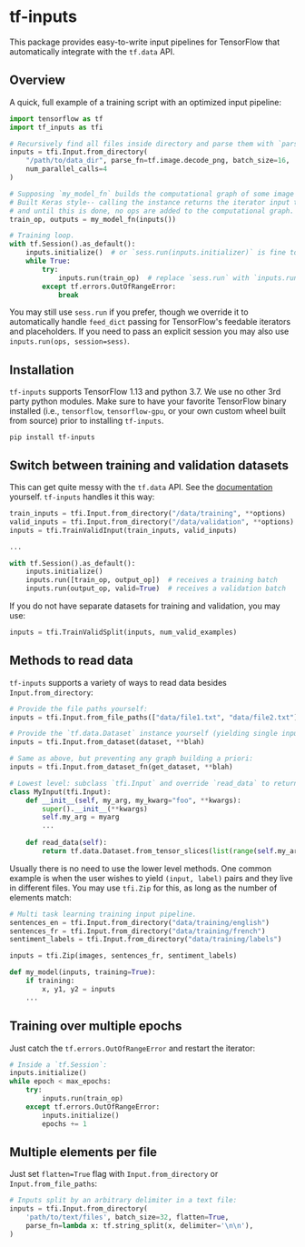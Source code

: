 # tf-inputs

This package provides easy-to-write input pipelines for TensorFlow that automatically
integrate with the `tf.data` API.

## Overview

A quick, full example of a training script with an optimized input pipeline:

```python
import tensorflow as tf
import tf_inputs as tfi

# Recursively find all files inside directory and parse them with `parse_fn`.
inputs = tfi.Input.from_directory(
    "/path/to/data_dir", parse_fn=tf.image.decode_png, batch_size=16,
    num_parallel_calls=4
)

# Supposing `my_model_fn` builds the computational graph of some image model.
# Built Keras style-- calling the instance returns the iterator input tensor,
# and until this is done, no ops are added to the computational graph.
train_op, outputs = my_model_fn(inputs())

# Training loop.
with tf.Session().as_default():
    inputs.initialize()  # or `sess.run(inputs.initializer)` is fine too
    while True:
        try:
            inputs.run(train_op)  # replace `sess.run` with `inputs.run`
        except tf.errors.OutOfRangeError:
            break
```

You may still use `sess.run` if you prefer, though we override it to automatically
handle `feed_dict` passing for TensorFlow's feedable iterators and placeholders. If you
need to pass an explicit session you may also use `inputs.run(ops, session=sess)`.

## Installation

`tf-inputs` supports TensorFlow 1.13 and python 3.7. We use no other 3rd party python
modules. Make sure to have your favorite TensorFlow binary installed (i.e., `tensorflow`,
`tensorflow-gpu`, or your own custom wheel built from source) prior to installing
`tf-inputs`.

```
pip install tf-inputs
```

## Switch between training and validation datasets

This can get quite messy with the `tf.data` API. See the
[documentation](https://www.tensorflow.org/guide/datasets#creating_an_iterator)
yourself. `tf-inputs` handles it this way:

```python
train_inputs = tfi.Input.from_directory("/data/training", **options)
valid_inputs = tfi.Input.from_directory("/data/validation", **options)
inputs = tfi.TrainValidInput(train_inputs, valid_inputs)

...

with tf.Session().as_default():
    inputs.initialize()
    inputs.run([train_op, output_op])  # receives a training batch
    inputs.run(output_op, valid=True)  # receives a validation batch
```

If you do not have separate datasets for training and validation, you may use:

```python
inputs = tfi.TrainValidSplit(inputs, num_valid_examples)
```

## Methods to read data

`tf-inputs` supports a variety of ways to read data besides `Input.from_directory`:

```python
# Provide the file paths yourself:
inputs = tfi.Input.from_file_paths(["data/file1.txt", "data/file2.txt"], **options)
```

```python
# Provide the `tf.data.Dataset` instance yourself (yielding single input elements):
inputs = tfi.Input.from_dataset(dataset, **blah)
```

```python
# Same as above, but preventing any graph building a priori:
inputs = tfi.Input.from_dataset_fn(get_dataset, **blah)
```

```python
# Lowest level: subclass `tfi.Input` and override `read_data` to return the dataset:
class MyInput(tfi.Input):
    def __init__(self, my_arg, my_kwarg="foo", **kwargs):
        super().__init__(**kwargs)
        self.my_arg = myarg
        ...
    
    def read_data(self):
        return tf.data.Dataset.from_tensor_slices(list(range(self.my_arg)))
```

Usually there is no need to use the lower level methods. One common example is when the
user wishes to yield `(input, label)` pairs and they live in different files. You may
use `tfi.Zip` for this, as long as the number of elements match:

```python
# Multi task learning training input pipeline.
sentences_en = tfi.Input.from_directory("data/training/english")
sentences_fr = tfi.Input.from_directory("data/training/french")
sentiment_labels = tfi.Input.from_directory("data/training/labels")

inputs = tfi.Zip(images, sentences_fr, sentiment_labels)

def my_model(inputs, training=True):
    if training:
        x, y1, y2 = inputs
    ...
```

## Training over multiple epochs

Just catch the `tf.errors.OutOfRangeError` and restart the iterator:

```python
# Inside a `tf.Session`:
inputs.initialize()
while epoch < max_epochs:
    try:
        inputs.run(train_op)
    except tf.errors.OutOfRangeError:
        inputs.initialize()
        epochs += 1
```

## Multiple elements per file

Just set `flatten=True` flag with `Input.from_directory` or `Input.from_file_paths`:

```python
# Inputs split by an arbitrary delimiter in a text file:
inputs = tfi.Input.from_directory(
    'path/to/text/files', batch_size=32, flatten=True,
    parse_fn=lambda x: tf.string_split(x, delimiter='\n\n'),
)
```
